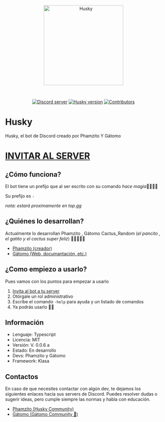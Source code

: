 <div align="center">
  <br />
  <p>
    <a href="https://discord.gg/d2AaGm4"><img src="https://i.imgur.com/sawTrcZ.png" width="256" height="256" alt="Husky" /></a>
  </p>
  
  <br />
  <p>
    <a href="https://discord.gg/d2AaGm4"><img src="https://img.shields.io/discord/696492359004979281?color=7289DA&label=DISCORD&logo=DISCORD&style=for-the-badge" alt="Discord server" /></a>
  <a href="https://github.com/TheHuskyBot/Husky/"><img src="https://img.shields.io/github/package-json/v/TheHuskyBot/Husky?logo=Pinboard&style=for-the-badge" alt="Husky version" /></a>
  <a href="https://github.com/TheHuskyBot/Husky/graphs/contributors"><img src="https://img.shields.io/github/contributors/TheHuskyBot/Husky.svg?logo=Github&style=for-the-badge" alt="Contributors" /></a>
  
  </p>
</div>


# Husky

Husky, el bot de Discord creado por Phamzito Y Gátomo

# [INVITAR AL SERVER](https://discordapp.com/oauth2/authorize?client_id=507073349336432640&permissions=3072&scope=bot)
  
## ¿Cómo funciona?

El bot tiene un prefijo que al ser escrito con su comando *hace magia*🧙‍♂️🧙‍♀️

Su prefijo es `-` 

*nota: estará proximamente en top.gg*

## ¿Quiénes lo desarrollan?

Actualmente lo desarrollan Phamzito , Gátomo Cactus_Random (*el pancito , el gatito y el cactus super feliz*) 🍞🐱‍💻😸🌵

* [Phamzito (creador)](https://github.com/Phamzito)
* [Gátomo (Web, documantación, etc.)](https://github.com/gatomo-oficial)

## ¿Como empiezo a usarlo?

Pues vamos con los puntos para empezar a usarlo

1. [Invita al bot a tu server](https://discordapp.com/oauth2/authorize?client_id=507073349336432640&permissions=3072&scope=bot)
2. Otórgale un rol administrativo
3. Escribe el comando ``-help`` para ayuda y un listado de comandos
4. Ya podrás usarlo 🎉🥳

## Información
* Lenguaje: Typescript
* Licencia: MIT
* Versión: V. 0.0.6 a
* Estado: En desarrollo
* Devs: Phamzito y Gátomo
* Framework: Klasa

## Contactos

En caso de que necesites contactar con algún dev, te dejamos los siguientes enlaces hacia sus servers de Discord. Puedes resolver dudas o sugerir ideas, pero cumple siempre las normas y habla con educación.

* [Phamzito (Husky Community)](https://discord.gg/DpNgRU2)
* [Gátomo (Gátomo Community 🧪)](https://discord.gg/Pg3eeyN)
